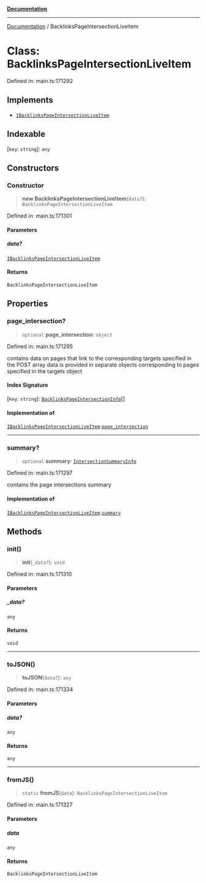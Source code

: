 [**Documentation**](../README.md)

***

[Documentation](../README.md) / BacklinksPageIntersectionLiveItem

# Class: BacklinksPageIntersectionLiveItem

Defined in: main.ts:171292

## Implements

- [`IBacklinksPageIntersectionLiveItem`](../interfaces/IBacklinksPageIntersectionLiveItem.md)

## Indexable

\[`key`: `string`\]: `any`

## Constructors

### Constructor

> **new BacklinksPageIntersectionLiveItem**(`data?`): `BacklinksPageIntersectionLiveItem`

Defined in: main.ts:171301

#### Parameters

##### data?

[`IBacklinksPageIntersectionLiveItem`](../interfaces/IBacklinksPageIntersectionLiveItem.md)

#### Returns

`BacklinksPageIntersectionLiveItem`

## Properties

### page\_intersection?

> `optional` **page\_intersection**: `object`

Defined in: main.ts:171295

contains data on pages that link to the corresponding targets specified in the POST array
data is provided in separate objects corresponding to pages specified in the targets object

#### Index Signature

\[`key`: `string`\]: [`BacklinksPageIntersectionInfo`](BacklinksPageIntersectionInfo.md)[]

#### Implementation of

[`IBacklinksPageIntersectionLiveItem`](../interfaces/IBacklinksPageIntersectionLiveItem.md).[`page_intersection`](../interfaces/IBacklinksPageIntersectionLiveItem.md#page_intersection)

***

### summary?

> `optional` **summary**: [`IntersectionSummaryInfo`](IntersectionSummaryInfo.md)

Defined in: main.ts:171297

contains the page intersections summary

#### Implementation of

[`IBacklinksPageIntersectionLiveItem`](../interfaces/IBacklinksPageIntersectionLiveItem.md).[`summary`](../interfaces/IBacklinksPageIntersectionLiveItem.md#summary)

## Methods

### init()

> **init**(`_data?`): `void`

Defined in: main.ts:171310

#### Parameters

##### \_data?

`any`

#### Returns

`void`

***

### toJSON()

> **toJSON**(`data?`): `any`

Defined in: main.ts:171334

#### Parameters

##### data?

`any`

#### Returns

`any`

***

### fromJS()

> `static` **fromJS**(`data`): `BacklinksPageIntersectionLiveItem`

Defined in: main.ts:171327

#### Parameters

##### data

`any`

#### Returns

`BacklinksPageIntersectionLiveItem`
